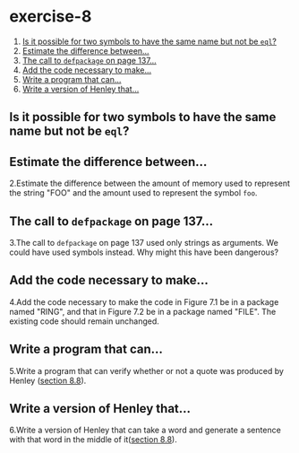 

# exercise-8

1.  [Is it possible for two symbols to have the same name but not be `eql`?](#orgc8b2955)
2.  [Estimate the difference between&#x2026;](#org10b2d45)
3.  [The call to `defpackage` on page 137&#x2026;](#org8f79d12)
4.  [Add the code necessary to make&#x2026;](#org445a4c0)
5.  [Write a program that can&#x2026;](#orga8d5fbd)
6.  [Write a version of Henley that&#x2026;](#org8f21408)


<a id="orgc8b2955"></a>

## Is it possible for two symbols to have the same name but not be `eql`?


<a id="org10b2d45"></a>

## Estimate the difference between&#x2026;

2.Estimate the difference between the amount of memory used to represent the string "FOO" and the amount used to represent the symbol `foo`.


<a id="org8f79d12"></a>

## The call to `defpackage` on page 137&#x2026;

3.The call to `defpackage` on page 137 used only strings as arguments. We could have used symbols instead. Why might this have been dangerous?


<a id="org445a4c0"></a>

## Add the code necessary to make&#x2026;

4.Add the code necessary to make the code in Figure 7.1 be in a package named "RING", and that in Figure 7.2 be in a package named "FILE". The existing code should remain unchanged.


<a id="orga8d5fbd"></a>

## Write a program that can&#x2026;

5.Write a program that can verify whether or not a quote was produced by Henley ([section 8.8](section-8-8.md)).


<a id="org8f21408"></a>

## Write a version of Henley that&#x2026;

6.Write a version of Henley that can take a word and generate a sentence with that word in the middle of it([section 8.8](section-8-8.md)).

